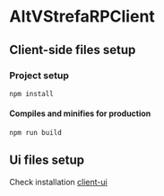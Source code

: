 # AltVStrefaRPClient

## Client-side files setup
### Project setup
```
npm install
```

#### Compiles and minifies for production
```
npm run build
```

## Ui files setup
Check installation [client-ui](client-ui/)
